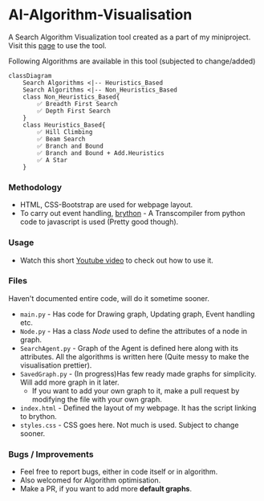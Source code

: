 # AI-Algorithm-Visualisation

A Search Algorithm Visualization tool created as a part of my miniproject. Visit this [page](https://hwaseem04.github.io/AI-Algorithm-Visualisation/) to use the tool.

Following Algorithms are available in this tool (subjected to change/added)

```mermaid
classDiagram
    Search Algorithms <|-- Heuristics_Based
    Search Algorithms <|-- Non_Heuristics_Based
    class Non_Heuristics_Based{
        ✅ Breadth First Search
        ✅ Depth First Search
    }
    class Heuristics_Based{
        ✅ Hill Climbing
        ✅ Beam Search
        ✅ Branch and Bound
        ✅ Branch and Bound + Add.Heuristics 
        ✅ A Star
    }
```

### Methodology
* HTML, CSS-Bootstrap are used for webpage layout. 
* To carry out event handling, [brython](https://www.brython.info/) - A Transcompiler from python code to javascript is used (Pretty good though).

### Usage

* Watch this short [Youtube video](https://youtu.be/Q3MnSeCIi_w) to check out how to use it.

### Files

Haven't documented entire code, will do it sometime sooner.

* `main.py` - Has code for Drawing graph, Updating graph, Event handling etc.
* `Node.py` - Has a class *Node* used to define the attributes of a node in graph.
* `SearchAgent.py` - Graph of the Agent is defined here along with its attributes. All the algorithms is written here (Quite messy to make the visualisation prettier).
* `SavedGraph.py` - (In progress)Has few ready made graphs for simplicity. Will add more graph in it later. 
    * If you want to add your own graph to it, make a pull request by modifying the file with your own graph.
* `index.html` - Defined the layout of my webpage. It has the script linking to brython.
* `styles.css` - CSS goes here. Not much is used. Subject to change sooner.

### Bugs / Improvements

* Feel free to report bugs, either in code itself or in algorithm.
* Also welcomed for Algorithm optimisation.
* Make a PR, if you want to add more **default graphs**.